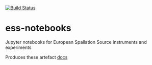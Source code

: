 [![Build Status](https://dev.azure.com/scipp/ess-notebooks/_apis/build/status/Master?branchName=master)](https://dev.azure.com/scipp/ess-notebooks/_build/latest?definitionId=26&branchName=master)

# ess-notebooks
Jupyter notebooks for European Spallation Source instruments and experiments

Produces these artefact [docs](https://scipp.github.io/ess-notebooks/)
